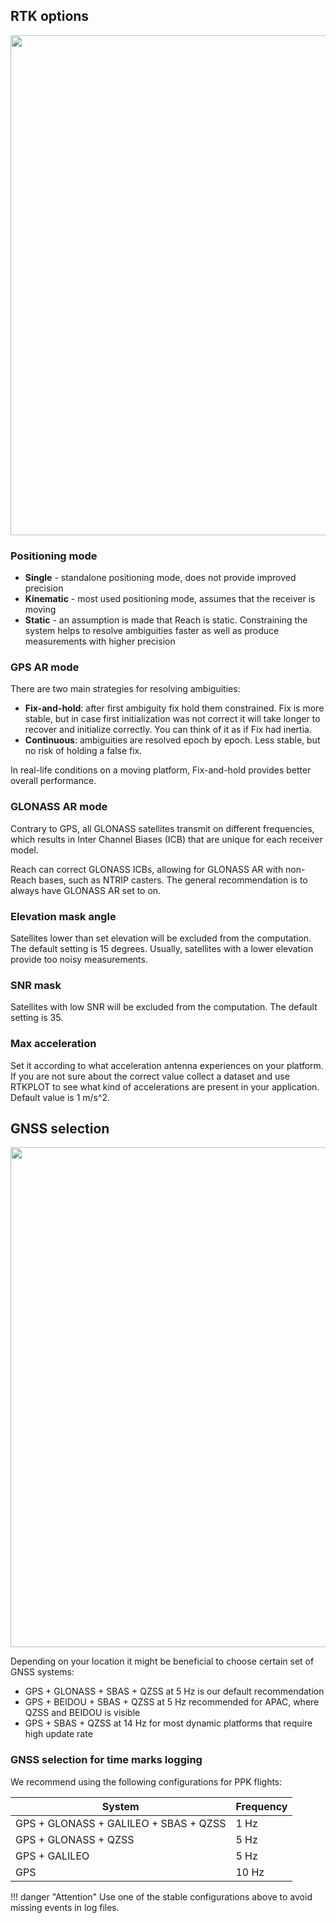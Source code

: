 ## RTK options

<p style="text-align:center" ><img src="../img/reachview/rtk_settings/rtk_set.png" style="width: 800px;" /></p>

### Positioning mode

+ **Single** - standalone positioning mode, does not provide improved precision
+ **Kinematic** - most used positioning mode, assumes that the receiver is moving
+ **Static** - an assumption is made that Reach is static. Constraining the system helps to resolve ambiguities faster as well as produce measurements with higher precision

### GPS AR mode

There are two main strategies for resolving ambiguities:
 
+ **Fix-and-hold**: after first ambiguity fix hold them constrained. Fix is more stable, but in case first initialization was not correct it will take longer to recover and initialize correctly. You can think of it as if Fix had inertia.
+ **Continuous**: ambiguities are resolved epoch by epoch. Less stable, but no risk of holding a false fix.

In real-life conditions on a moving platform, Fix-and-hold provides better overall performance.

### GLONASS AR mode 
Contrary to GPS, all GLONASS satellites transmit on different frequencies, which results in Inter Channel Biases (ICB) that are unique for each receiver model. 

Reach can correct GLONASS ICBs, allowing for GLONASS AR with non-Reach bases, such as NTRIP casters. The general recommendation is to always have GLONASS AR set to on.

### Elevation mask angle
Satellites lower than set elevation will be excluded from the computation. The default setting is 15 degrees. Usually, satellites with a lower elevation provide too noisy measurements.

### SNR mask
Satellites with low SNR will be excluded from the computation. The default setting is 35.

### Max acceleration
Set it according to what acceleration antenna experiences on your platform. If you are not sure about the correct value collect a dataset and use RTKPLOT to see what kind of accelerations are present in your application. Default value is 1 m/s^2.

## GNSS selection

<p style="text-align:center" ><img src="../img/reachview/rtk_settings/gnss_sel.png" style="width: 800px;" /></p>

Depending on your location it might be beneficial to choose certain set of GNSS systems: 

+ GPS + GLONASS + SBAS + QZSS at 5 Hz is our default recommendation
+ GPS + BEIDOU + SBAS + QZSS at 5 Hz recommended for APAC, where QZSS and BEIDOU is visible
+ GPS + SBAS + QZSS at 14 Hz for most dynamic platforms that require high update rate

### GNSS selection for time marks logging 
We recommend using the following configurations for PPK flights: 

| System                                | Frequency |
|---------------------------------------|-----------|
| GPS + GLONASS + GALILEO + SBAS + QZSS | 1 Hz      |
| GPS + GLONASS + QZSS                  | 5 Hz      |
| GPS + GALILEO                         | 5 Hz      |
| GPS                                   | 10 Hz     |


!!! danger "Attention"
    Use one of the stable configurations above to avoid missing events in log files.


